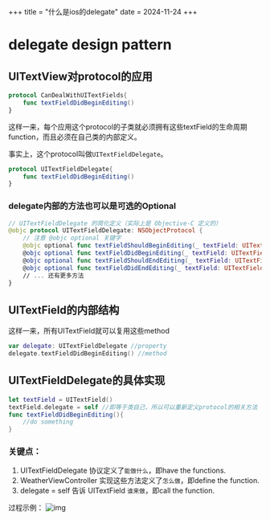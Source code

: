 +++
title = "什么是ios的delegate"
date = 2024-11-24
+++


# delegate design pattern

## UITextView对protocol的应用

```swift
protocol CanDealWithUITextFields{
	func textFieldDidBeginEditing()
}
```

这样一来，每个应用这个protocol的子类就必须拥有这些textField的生命周期function，而且必须在自己类的内部定义。

事实上，这个protocol叫做`UITextFieldDelegate`。

```swift
protocol UITextFieldDelegate{
	func textFieldDidBeginEditing()
}
```

### delegate内部的方法也可以是可选的Optional

```swift
// UITextFieldDelegate 的简化定义（实际上是 Objective-C 定义的）
@objc protocol UITextFieldDelegate: NSObjectProtocol {
    // 注意 @objc optional 关键字
    @objc optional func textFieldShouldBeginEditing(_ textField: UITextField) -> Bool
    @objc optional func textFieldDidBeginEditing(_ textField: UITextField)
    @objc optional func textFieldShouldEndEditing(_ textField: UITextField) -> Bool
    @objc optional func textFieldDidEndEditing(_ textField: UITextField)
    // ... 还有更多方法
}
```

## UITextField的内部结构

这样一来，所有UITextField就可以复用这些method

```swift
var delegate: UITextFieldDelegate //property
delegate.textFieldDidBeginEditing() //method
```

## UITextFieldDelegate的具体实现

```swift
let textField = UITextField()
textField.delegate = self //即等于类自己，所以可以重新定义protocol的相关方法
func textFieldDidBeginEditing(){
	//do something
}
```

### 关键点：

1. UITextFieldDelegate 协议定义了`能做什么`，即have the functions.
2. WeatherViewController 实现这些方法定义了`怎么做`，即define the function.
3. delegate = self 告诉 UITextField `谁来做`，即call the function.

过程示例：
![img](https://linxz-aliyun.oss-cn-shenzhen.aliyuncs.com/images/202411242306527.png)
